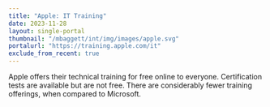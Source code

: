 ```yaml
---
title: "Apple: IT Training"
date: 2023-11-28
layout: single-portal
thumbnail: "/mbaggett/int/img/images/apple.svg"
portalurl: "https://training.apple.com/it"
exclude_from_recent: true
---
```

Apple offers their technical training for free online to everyone. Certification tests are available but are not free. There are considerably fewer training offerings, when compared to Microsoft.